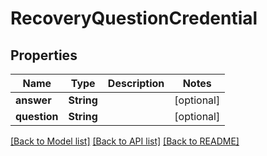 # RecoveryQuestionCredential

## Properties
Name | Type | Description | Notes
------------ | ------------- | ------------- | -------------
**answer** | **String** |  | [optional] 
**question** | **String** |  | [optional] 

[[Back to Model list]](../README.md#documentation-for-models) [[Back to API list]](../README.md#documentation-for-api-endpoints) [[Back to README]](../README.md)


